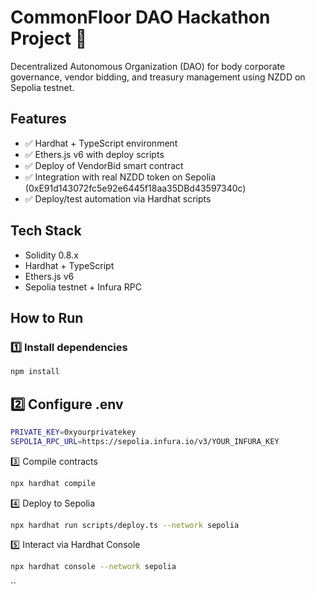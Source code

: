 # CommonFloor DAO Hackathon Project 🏢

Decentralized Autonomous Organization (DAO) for body corporate governance, vendor bidding, and treasury management using NZDD on Sepolia testnet.

## Features
- ✅ Hardhat + TypeScript environment
- ✅ Ethers.js v6 with deploy scripts
- ✅ Deploy of VendorBid smart contract
- ✅ Integration with real NZDD token on Sepolia (0xE91d143072fc5e92e6445f18aa35DBd43597340c)
- ✅ Deploy/test automation via Hardhat scripts

## Tech Stack
- Solidity 0.8.x
- Hardhat + TypeScript
- Ethers.js v6
- Sepolia testnet + Infura RPC

## How to Run

### 1️⃣ Install dependencies
```bash
npm install
```
##  2️⃣ Configure .env
```bash
PRIVATE_KEY=0xyourprivatekey
SEPOLIA_RPC_URL=https://sepolia.infura.io/v3/YOUR_INFURA_KEY
```

3️⃣ Compile contracts
```bash
npx hardhat compile
```

4️⃣ Deploy to Sepolia
```bash
npx hardhat run scripts/deploy.ts --network sepolia
```

5️⃣ Interact via Hardhat Console
```bash
npx hardhat console --network sepolia
```

``
